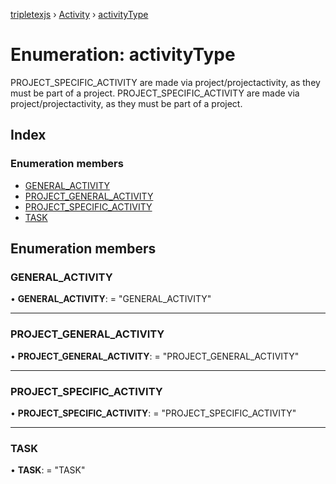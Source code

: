 [tripletexjs](../README.md) › [Activity](../modules/activity.md) › [activityType](activity.activitytype.md)

# Enumeration: activityType

PROJECT_SPECIFIC_ACTIVITY are made via project/projectactivity, as they must be part of a project.
PROJECT_SPECIFIC_ACTIVITY are made via project/projectactivity, as they must be part of a project.

## Index

### Enumeration members

* [GENERAL_ACTIVITY](activity.activitytype.md#general_activity)
* [PROJECT_GENERAL_ACTIVITY](activity.activitytype.md#project_general_activity)
* [PROJECT_SPECIFIC_ACTIVITY](activity.activitytype.md#project_specific_activity)
* [TASK](activity.activitytype.md#task)

## Enumeration members

###  GENERAL_ACTIVITY

• **GENERAL_ACTIVITY**: = "GENERAL_ACTIVITY"

___

###  PROJECT_GENERAL_ACTIVITY

• **PROJECT_GENERAL_ACTIVITY**: = "PROJECT_GENERAL_ACTIVITY"

___

###  PROJECT_SPECIFIC_ACTIVITY

• **PROJECT_SPECIFIC_ACTIVITY**: = "PROJECT_SPECIFIC_ACTIVITY"

___

###  TASK

• **TASK**: = "TASK"
